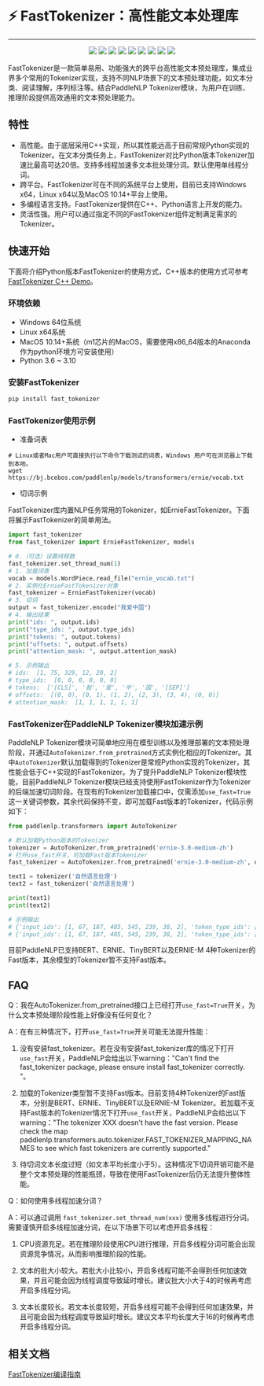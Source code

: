 # ⚡ FastTokenizer：高性能文本处理库

------------------------------------------------------------------------------------------

<p align="center">
    <a href="./LICENSE"><img src="https://img.shields.io/badge/license-Apache%202-dfd.svg"></a>
    <a href="https://github.com/PaddlePaddle/PaddleNLP/releases"><img src="https://img.shields.io/github/v/release/PaddlePaddle/PaddleNLP?color=ffa"></a>
    <a href=""><img src="https://img.shields.io/badge/python-3.6.2+-aff.svg"></a>
    <a href=""><img src="https://img.shields.io/badge/os-linux%2C%20win%2C%20mac-pink.svg"></a>
    <a href="https://github.com/PaddlePaddle/PaddleNLP/graphs/contributors"><img src="https://img.shields.io/github/contributors/PaddlePaddle/PaddleNLP?color=9ea"></a>
    <a href="https://github.com/PaddlePaddle/PaddleNLP/commits"><img src="https://img.shields.io/github/commit-activity/m/PaddlePaddle/PaddleNLP?color=3af"></a>
    <a href="https://pypi.org/project/paddlenlp/"><img src="https://img.shields.io/pypi/dm/paddlenlp?color=9cf"></a>
    <a href="https://github.com/PaddlePaddle/PaddleNLP/issues"><img src="https://img.shields.io/github/issues/PaddlePaddle/PaddleNLP?color=9cc"></a>
    <a href="https://github.com/PaddlePaddle/PaddleNLP/stargazers"><img src="https://img.shields.io/github/stars/PaddlePaddle/PaddleNLP?color=ccf"></a>
</p>
FastTokenizer是一款简单易用、功能强大的跨平台高性能文本预处理库，集成业界多个常用的Tokenizer实现，支持不同NLP场景下的文本预处理功能，如文本分类、阅读理解，序列标注等。结合PaddleNLP Tokenizer模块，为用户在训练、推理阶段提供高效通用的文本预处理能力。

## 特性

- 高性能。由于底层采用C++实现，所以其性能远高于目前常规Python实现的Tokenizer。在文本分类任务上，FastTokenizer对比Python版本Tokenizer加速比最高可达20倍。支持多线程加速多文本批处理分词。默认使用单线程分词。
- 跨平台。FastTokenizer可在不同的系统平台上使用，目前已支持Windows x64，Linux x64以及MacOS 10.14+平台上使用。
- 多编程语言支持。FastTokenizer提供在C++、Python语言上开发的能力。
- 灵活性强。用户可以通过指定不同的FastTokenizer组件定制满足需求的Tokenizer。

## 快速开始

下面将介绍Python版本FastTokenizer的使用方式，C++版本的使用方式可参考[FastTokenizer C++ Demo](./fast_tokenizer/demo/README.md)。

### 环境依赖

- Windows 64位系统
- Linux x64系统
- MacOS 10.14+系统（m1芯片的MacOS，需要使用x86_64版本的Anaconda作为python环境方可安装使用）
- Python 3.6 ~ 3.10

### 安装FastTokenizer

```python
pip install fast_tokenizer
```

### FastTokenizer使用示例

- 准备词表

```shell
# Linux或者Mac用户可直接执行以下命令下载测试的词表，Windows 用户可在浏览器上下载到本地。
wget https://bj.bcebos.com/paddlenlp/models/transformers/ernie/vocab.txt
```

- 切词示例

FastTokenizer库内置NLP任务常用的Tokenizer，如ErnieFastTokenizer。下面将展示FastTokenizer的简单用法。

```python
import fast_tokenizer
from fast_tokenizer import ErnieFastTokenizer, models

# 0.（可选）设置线程数
fast_tokenizer.set_thread_num(1)
# 1. 加载词表
vocab = models.WordPiece.read_file("ernie_vocab.txt")
# 2. 实例化ErnieFastTokenizer对象
fast_tokenizer = ErnieFastTokenizer(vocab)
# 3. 切词
output = fast_tokenizer.encode("我爱中国")
# 4. 输出结果
print("ids: ", output.ids)
print("type_ids: ", output.type_ids)
print("tokens: ", output.tokens)
print("offsets: ", output.offsets)
print("attention_mask: ", output.attention_mask)

# 5. 示例输出
# ids:  [1, 75, 329, 12, 20, 2]
# type_ids:  [0, 0, 0, 0, 0, 0]
# tokens:  ['[CLS]', '我', '爱', '中', '国', '[SEP]']
# offsets:  [(0, 0), (0, 1), (1, 2), (2, 3), (3, 4), (0, 0)]
# attention_mask:  [1, 1, 1, 1, 1, 1]
```

### FastTokenizer在PaddleNLP Tokenizer模块加速示例

PaddleNLP Tokenizer模块可简单地应用在模型训练以及推理部署的文本预处理阶段，并通过`AutoTokenizer.from_pretrained`方式实例化相应的Tokenizer。其中`AutoTokenizer`默认加载得到的Tokenizer是常规Python实现的Tokenizer，其性能会低于C++实现的FastTokenizer。为了提升PaddleNLP Tokenizer模块性能，目前PaddleNLP Tokenizer模块已经支持使用FastTokenizer作为Tokenizer的后端加速切词阶段。在现有的Tokenizer加载接口中，仅需添加`use_fast=True`这一关键词参数，其余代码保持不变，即可加载Fast版本的Tokenizer，代码示例如下：

```python
from paddlenlp.transformers import AutoTokenizer

# 默认加载Python版本的Tokenizer
tokenizer = AutoTokenizer.from_pretrained('ernie-3.0-medium-zh')
# 打开use_fast开关，可加载Fast版本Tokenizer
fast_tokenizer = AutoTokenizer.from_pretrained('ernie-3.0-medium-zh', use_fast=True)

text1 = tokenizer('自然语言处理')
text2 = fast_tokenizer('自然语言处理')

print(text1)
print(text2)

# 示例输出
# {'input_ids': [1, 67, 187, 405, 545, 239, 38, 2], 'token_type_ids': [0, 0, 0, 0, 0, 0, 0, 0]}
# {'input_ids': [1, 67, 187, 405, 545, 239, 38, 2], 'token_type_ids': [0, 0, 0, 0, 0, 0, 0, 0]}

```

目前PaddleNLP已支持BERT、ERNIE、TinyBERT以及ERNIE-M 4种Tokenizer的Fast版本，其余模型的Tokenizer暂不支持Fast版本。

## FAQ

Q：我在AutoTokenizer.from_pretrained接口上已经打开`use_fast=True`开关，为什么文本预处理阶段性能上好像没有任何变化？

A：在有三种情况下，打开`use_fast=True`开关可能无法提升性能：
  1. 没有安装fast_tokenizer。若在没有安装fast_tokenizer库的情况下打开`use_fast`开关，PaddleNLP会给出以下warning："Can't find the fast_tokenizer package, please ensure install fast_tokenizer correctly. "。

  2. 加载的Tokenizer类型暂不支持Fast版本。目前支持4种Tokenizer的Fast版本，分别是BERT、ERNIE、TinyBERT以及ERNIE-M Tokenizer。若加载不支持Fast版本的Tokenizer情况下打开`use_fast`开关，PaddleNLP会给出以下warning："The tokenizer XXX doesn't have the fast version. Please check the map paddlenlp.transformers.auto.tokenizer.FAST_TOKENIZER_MAPPING_NAMES to see which fast tokenizers are currently supported."

  3. 待切词文本长度过短（如文本平均长度小于5）。这种情况下切词开销可能不是整个文本预处理的性能瓶颈，导致在使用FastTokenizer后仍无法提升整体性能。

Q：如何使用多线程加速分词？

A：可以通过调用 `fast_tokenizer.set_thread_num(xxx)` 使用多线程进行分词。需要谨慎开启多线程加速分词，在以下场景下可以考虑开启多线程：
  1. CPU资源充足。若在推理阶段使用CPU进行推理，开启多线程分词可能会出现资源竞争情况，从而影响推理阶段的性能。

  2. 文本的批大小较大。若批大小比较小，开启多线程可能不会得到任何加速效果，并且可能会因为线程调度导致延时增长。建议批大小大于4的时候再考虑开启多线程分词。

  3. 文本长度较长。若文本长度较短，开启多线程可能不会得到任何加速效果，并且可能会因为线程调度导致延时增长。建议文本平均长度大于16的时候再考虑开启多线程分词。

## 相关文档

[FastTokenizer编译指南](docs/compile/README.md)
